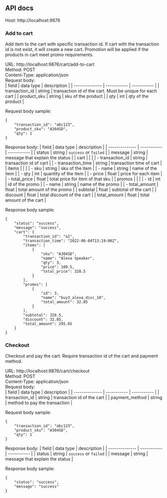 ## API docs

Host: http://localhost:9876

### Add to cart

Add item to the cart with specific transaction id. If cart with the transaction id is not exist, it will create a new cart. Promotion will be applied if the products in cart meet promo requirements.  

URL: http://localhost:9876/cart/add-to-cart  
Method: POST  
Content-Type: application/json  
Request body:  
| field          | data type   | description |
| -------------- | ----------- | ----------- |
| transaction_id | string      | transaction id of the cart. Must be unique for each cart |
| product_sku    | string      | sku of the product          |
| qty            | int         | qty of the product          |

Request body sample:
```
{
    "transaction_id": "abc123",
    "product_sku": "A304SD",
    "qty": 1
}
```

Response body:
| field          | data type   | description |
| -------------- | ----------- | ----------- |
| status | string      | `success` or `failed` |
| message | string      | message that explain the status |
| cart    |       |           |
| - transaction_id | string         | transaction id of cart |
| - transaction_time | string         | transaction time of cart |
| items    |       |           |
| - sku | string         | sku of the item          |
| - name | string         | name of the item          |
| - qty | int         | quantity of the item          |
| - price | float         | price for each item          |
| - total_price | float         | total price for item of that sku |
| promos    |       |           |
| - id | int         | id of the promo          |
| - name | string         | name of the promo          |
| - total_amount | float         | total amount of the promo          |
| subtotal | float      | subtotal of the cart |
| discount | float      | total discount of the cart |
| total_amount | float      | total amount of the cart |

Response body sample:
```
{
    "status": "success",
    "message": "success",
    "cart": {
        "transaction_id": "a1",
        "transaction_time": "2022-06-04T13:19:06Z",
        "items": [
            {
                "sku": "A304SD",
                "name": "Alexa Speaker",
                "qty": 3,
                "price": 109.5,
                "total_price": 328.5
            }
        ],
        "promos": [
            {
                "id": 3,
                "name": "buy3_alexa_disc_10",
                "total_amount": 32.85
            }
        ],
        "subtotal": 328.5,
        "discount": 32.85,
        "total_amount": 295.65
    }
}
```

### Checkout

Checkout and pay the cart. Require transaction id of the cart and payment method.  

URL: http://localhost:9876/cart/checkout  
Method: POST  
Content-Type: application/json  
Request body:  
| field          | data type   | description |
| -------------- | ----------- | ----------- |
| transaction_id | string      | transaction id of the cart |
| payment_method | string      | method to pay the transaction |

Request body sample:
```
{
    "transaction_id": "abc123",
    "product_sku": "A304SD",
    "qty": 1
}
```

Response body:
| field          | data type   | description |
| -------------- | ----------- | ----------- |
| status | string      | `success` or `failed` |
| message | string      | message that explain the status |

Response body sample:
```
{
    "status": "success",
    "message": "success"
}
```